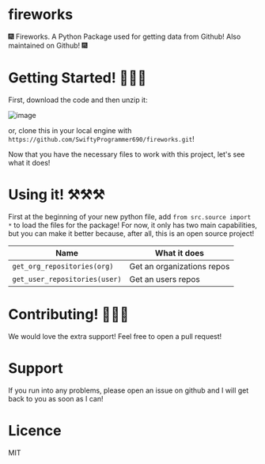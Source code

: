 # fireworks

🎆 Fireworks. A Python Package used for getting data from Github! Also maintained on Github! 🎆

# Getting Started! 🚀🚀🚀

First, download the code and then unzip it:

![image](https://user-images.githubusercontent.com/68472469/173430910-b505be5e-bdab-4e12-9fa1-96bbea5397a7.png)

or, clone this in your local engine with `https://github.com/SwiftyProgrammer690/fireworks.git`!

Now that you have the necessary files to work with this project, let's see what it does!

# Using it! ⚒⚒⚒

First at the beginning of your new python file, add `from src.source import *` to load the files for the package!
For now, it only has two main capabilities, but you can make it better because, after all, this is an open source project!

| Name  | What it does |
| ------------- | ------------- |
| `get_org_repositories(org)`  | Get an organizations repos  |
| `get_user_repositories(user)`  | Get an users repos  |

# Contributing! 🤝🤝🤝

We would love the extra support! Feel free to open a pull request!

# Support

If you run into any problems, please open an issue on github and I will get back to you as soon as I can!

# Licence

MIT
